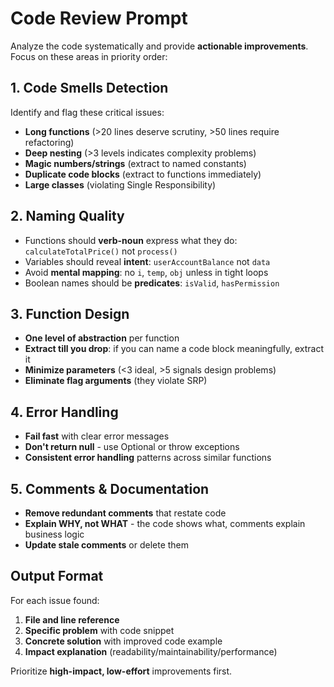 # Code Review Prompt

Analyze the code systematically and provide **actionable improvements**. Focus on these areas in priority order:

## 1. Code Smells Detection
Identify and flag these critical issues:
- **Long functions** (>20 lines deserve scrutiny, >50 lines require refactoring)
- **Deep nesting** (>3 levels indicates complexity problems)
- **Magic numbers/strings** (extract to named constants)
- **Duplicate code blocks** (extract to functions immediately)
- **Large classes** (violating Single Responsibility)

## 2. Naming Quality
- Functions should **verb-noun** express what they do: `calculateTotalPrice()` not `process()`
- Variables should reveal **intent**: `userAccountBalance` not `data`
- Avoid **mental mapping**: no `i`, `temp`, `obj` unless in tight loops
- Boolean names should be **predicates**: `isValid`, `hasPermission`

## 3. Function Design
- **One level of abstraction** per function
- **Extract till you drop**: if you can name a code block meaningfully, extract it
- **Minimize parameters** (<3 ideal, >5 signals design problems)
- **Eliminate flag arguments** (they violate SRP)

## 4. Error Handling
- **Fail fast** with clear error messages
- **Don't return null** - use Optional or throw exceptions
- **Consistent error handling** patterns across similar functions

## 5. Comments & Documentation
- **Remove redundant comments** that restate code
- **Explain WHY, not WHAT** - the code shows what, comments explain business logic
- **Update stale comments** or delete them

## Output Format
For each issue found:
1. **File and line reference**
2. **Specific problem** with code snippet
3. **Concrete solution** with improved code example
4. **Impact explanation** (readability/maintainability/performance)

Prioritize **high-impact, low-effort** improvements first.

